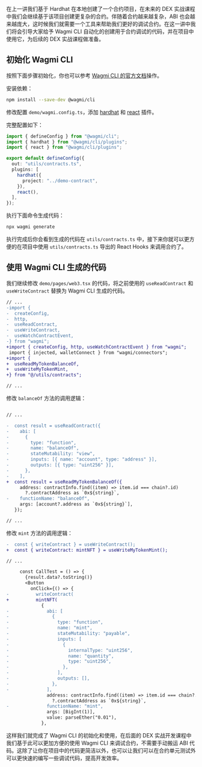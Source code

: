 在上一讲我们基于 Hardhat 在本地创建了一个合约项目，在未来的 DEX 实战课程中我们会继续基于该项目创建更复杂的合约。伴随着合约越来越复杂，ABI 也会越来越庞大，这时候我们就需要一个工具来帮助我们更好的调试合约。在这一讲中我们将会引导大家给予 Wagmi CLI 自动化的创建用于合约调试的代码，并在项目中使用它，为后续的 DEX 实战课程做准备。

## 初始化 Wagmi CLI

按照下面步骤初始化，你也可以参考 [Wagmi CLI 的官方文档](https://wagmi.sh/cli/getting-started)操作。

安装依赖：

```bash
npm install --save-dev @wagmi/cli
```

修改配置 `demo/wagmi.config.ts`，添加 [hardhat](https://wagmi.sh/cli/api/plugins/hardhat) 和 [react](https://wagmi.sh/cli/api/plugins/react) 插件。

完整配置如下：

```ts
import { defineConfig } from "@wagmi/cli";
import { hardhat } from "@wagmi/cli/plugins";
import { react } from "@wagmi/cli/plugins";

export default defineConfig({
  out: "utils/contracts.ts",
  plugins: [
    hardhat({
      project: "../demo-contract",
    }),
    react(),
  ],
});
```

执行下面命令生成代码：

```bash
npx wagmi generate
```

执行完成后你会看到生成的代码在 `utils/contracts.ts` 中，接下来你就可以更方便的在项目中使用 `utils/contracts.ts` 导出的 React Hooks 来调用合约了。

## 使用 Wagmi CLI 生成的代码

我们继续修改 `demo/pages/web3.tsx` 的代码，将之前使用的 `useReadContract` 和 `useWriteContract` 替换为 Wagmi CLI 生成的代码。

```diff
// ...
-import {
-  createConfig,
-  http,
-  useReadContract,
-  useWriteContract,
-  useWatchContractEvent,
-} from "wagmi";
+import { createConfig, http, useWatchContractEvent } from "wagmi";
 import { injected, walletConnect } from "wagmi/connectors";
+import {
+  useReadMyTokenBalanceOf,
+  useWriteMyTokenMint,
+} from "@/utils/contracts";

// ...
```

修改 `balanceOf` 方法的调用逻辑：

```diff

// ...

-  const result = useReadContract({
-    abi: [
-      {
-        type: "function",
-        name: "balanceOf",
-        stateMutability: "view",
-        inputs: [{ name: "account", type: "address" }],
-        outputs: [{ type: "uint256" }],
-      },
-    ],
+  const result = useReadMyTokenBalanceOf({
     address: contractInfo.find((item) => item.id === chain?.id)
       ?.contractAddress as `0x${string}`,
-    functionName: "balanceOf",
     args: [account?.address as `0x${string}`],
   });

// ...

```

修改 `mint` 方法的调用逻辑：

```diff
-  const { writeContract } = useWriteContract();
+  const { writeContract: mintNFT } = useWriteMyTokenMint();

// ...

     const CallTest = () => {
       {result.data?.toString()}
       <Button
         onClick={() => {
-          writeContract(
+          mintNFT(
             {
-              abi: [
-                {
-                  type: "function",
-                  name: "mint",
-                  stateMutability: "payable",
-                  inputs: [
-                    {
-                      internalType: "uint256",
-                      name: "quantity",
-                      type: "uint256",
-                    },
-                  ],
-                  outputs: [],
-                },
-              ],
               address: contractInfo.find((item) => item.id === chain?.id)
                 ?.contractAddress as `0x${string}`,
-              functionName: "mint",
               args: [BigInt(1)],
               value: parseEther("0.01"),
             },
```

这样我们就完成了 Wagmi CLI 的初始化和使用，在后面的 DEX 实战开发课程中我们基于此可以更加方便的使用 Wagmi CLI 来调试合约，不需要手动搬运 ABI 代码。这除了让你在项目中的代码更简洁以外，也可以让我们可以在合约单元测试外可以更快速的编写一些调试代码，提高开发效率。
